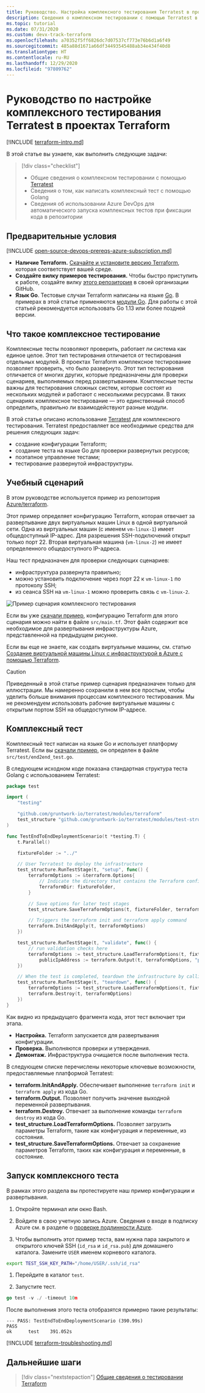 ```yaml
---
title: Руководство. Настройка комплексного тестирования Terratest в проектах Terraform
description: Сведения о комплексном тестировании с помощью Terratest в проекте Terraform.
ms.topic: tutorial
ms.date: 07/31/2020
ms.custom: devx-track-terraform
ms.openlocfilehash: a70352f5ff6826dc7d07537cf773e76b6d1a6f49
ms.sourcegitcommit: 485a88d1671a66df34493545488ab34e434f40d8
ms.translationtype: HT
ms.contentlocale: ru-RU
ms.lasthandoff: 12/29/2020
ms.locfileid: "97809762"
---
```

# <a name="tutorial-setup-end-to-end-terratest-testing-on-terraform-projects"></a>Руководство по настройке комплексного тестирования Terratest в проектах Terraform

[!INCLUDE [terraform-intro.md](includes/terraform-intro.md)]

В этой статье вы узнаете, как выполнить следующие задачи:

> [!div class="checklist"]
> * Общие сведения о комплексном тестировании с помощью [Terratest](https://github.com/gruntwork-io/terratest)
> * Сведения о том, как написать комплексный тест с помощью Golang
> * Сведения об использовании Azure DevOps для автоматического запуска комплексных тестов при фиксации кода в репозитории

## <a name="prerequisites"></a>Предварительные условия

[!INCLUDE [open-source-devops-prereqs-azure-subscription.md](../includes/open-source-devops-prereqs-azure-subscription.md)]
- **Наличие Terraform.** [Скачайте и установите версию Terraform](https://www.terraform.io/downloads.html), которая соответствует вашей среде.
- **Создайте вилку примеров тестирования.** Чтобы быстро приступить к работе, создайте вилку [этого репозитория](https://github.com/Azure/terraform) в своей организации GitHub.
- **Язык Go**. Тестовые случаи Terraform написаны на языке [Go](https://golang.org/dl/). В примерах в этой статье применяются [модули Go](https://blog.golang.org/using-go-modules). Для работы с этой статьей рекомендуется использовать Go 1.13 или более поздней версии.

## <a name="what-is-end-to-end-testing"></a>Что такое комплексное тестирование

Комплексные тесты позволяют проверить, работает ли система как единое целое. Этот тип тестирования отличается от тестирования отдельных модулей. В проектах Terraform комплексное тестирование позволяет проверить, что было развернуто. Этот тип тестирования отличается от многих других, которые предназначены для проверки сценариев, выполняемых перед развертыванием. Комплексные тесты важны для тестирования сложных систем, которые состоят из нескольких модулей и работают с несколькими ресурсами. В таких сценариях комплексное тестирование — это единственный способ определить, правильно ли взаимодействуют разные модули.

В этой статье описано использование [Terratest](https://github.com/gruntwork-io/terratest) для комплексного тестирования. Terratest предоставляет все необходимые средства для решения следующих задач:

- создание конфигурации Terraform;
- создание теста на языке Go для проверки развернутых ресурсов;
- поэтапное управление тестами;
- тестирование развернутой инфраструктуры.

## <a name="tutorial-scenario"></a>Учебный сценарий

В этом руководстве используется пример из репозитория [Azure/terraform](https://github.com/Azure/terraform/blob/master/samples/end-to-end-testing/README.md).

Этот пример определяет конфигурацию Terraform, которая отвечает за развертывание двух виртуальных машин Linux в одной виртуальной сети. Одна из виртуальных машин (с именем `vm-linux-1`) имеет общедоступный IP-адрес. Для разрешения SSH-подключений открыт только порт 22. Вторая виртуальная машина (`vm-linux-2`) не имеет определенного общедоступного IP-адреса.

Наш тест предназначен для проверки следующих сценариев:

- инфраструктура развернута правильно;
- можно установить подключение через порт 22 к `vm-linux-1` по протоколу SSH;
- из сеанса SSH на `vm-linux-1` можно проверить связь с `vm-linux-2`.

![Пример сценария комплексного тестирования](media/best-practices-end-to-end-testing/scenario.png)

Если вы уже [скачали пример](#prerequisites), конфигурацию Terraform для этого сценария можно найти в файле `src/main.tf`. Этот файл содержит все необходимое для развертывания инфраструктуры Azure, представленной на предыдущем рисунке.

Если вы еще не знаете, как создать виртуальные машины, см. статью [Создание виртуальной машины Linux с инфраструктурой в Azure с помощью Terraform](create-linux-virtual-machine-with-infrastructure.md).

> [!CAUTION]
> Приведенный в этой статье пример сценария предназначен только для иллюстрации. Мы намеренно сохранили в нем все простым, чтобы уделить больше внимания процессам комплексного тестирования. Мы не рекомендуем использовать рабочие виртуальные машины с открытым портом SSH на общедоступном IP-адресе.

## <a name="end-to-end-test"></a>Комплексный тест

Комплексный тест написан на языке Go и использует платформу Terratest. Если вы [скачали пример](#prerequisites), он определен в файле `src/test/end2end_test.go`.

В следующем исходном коде показана стандартная структура теста Golang с использованием Terratest:

```Go
package test

import (
    "testing"

    "github.com/gruntwork-io/terratest/modules/terraform"
    test_structure "github.com/gruntwork-io/terratest/modules/test-structure"
)

func TestEndToEndDeploymentScenario(t *testing.T) {
    t.Parallel()

    fixtureFolder := "../"

    // User Terratest to deploy the infrastructure
    test_structure.RunTestStage(t, "setup", func() {
        terraformOptions := &terraform.Options{
            // Indicate the directory that contains the Terraform configuration to deploy
            TerraformDir: fixtureFolder,
        }

        // Save options for later test stages
        test_structure.SaveTerraformOptions(t, fixtureFolder, terraformOptions)

        // Triggers the terraform init and terraform apply command
        terraform.InitAndApply(t, terraformOptions)
    })

    test_structure.RunTestStage(t, "validate", func() {
        // run validation checks here
        terraformOptions := test_structure.LoadTerraformOptions(t, fixtureFolder)
            publicIpAddress := terraform.Output(t, terraformOptions, "public_ip_address")
    })

    // When the test is completed, teardown the infrastructure by calling terraform destroy
    test_structure.RunTestStage(t, "teardown", func() {
        terraformOptions := test_structure.LoadTerraformOptions(t, fixtureFolder)
        terraform.Destroy(t, terraformOptions)
    })
}
```

Как видно из предыдущего фрагмента кода, этот тест включает три этапа.

- **Настройка.** Terraform запускается для развертывания конфигурации.
- **Проверка.** Выполняются проверки и утверждения.
- **Демонтаж.** Инфраструктура очищается после выполнения теста.

В следующем списке перечислены некоторые ключевые возможности, предоставляемые платформой Terratest:

- **terraform.InitAndApply.** Обеспечивает выполнение `terraform init` и `terraform apply` из кода Go.
- **terraform.Output.** Позволяет получить значение выходной переменной развертывания.
- **terraform.Destroy.** Отвечает за выполнение команды `terraform destroy` из кода Go.
- **test_structure.LoadTerraformOptions.** Позволяет загрузить параметры Terraform, такие как конфигурация и переменные, из состояния.
- **test_structure.SaveTerraformOptions.** Отвечает за сохранение параметров Terraform, таких как конфигурация и переменные, в состояние.

## <a name="run-the-end-to-end-test"></a>Запуск комплексного теста

В рамках этого раздела вы протестируете наш пример конфигурации и развертывания. 

1. Откройте терминал или окно Bash.

1. Войдите в свою учетную запись Azure. Сведения о входе в подписку Azure см. в разделе о [проверке подлинности Azure](get-started-cloud-shell.md#authenticate-to-azure).

1. Чтобы выполнить этот пример теста, вам нужна пара закрытого и открытого ключей SSH (`id_rsa` и `id_rsa.pub`) для домашнего каталога. Замените `USER` именем корневого каталога.

```bash
export TEST_SSH_KEY_PATH="/home/USER/.ssh/id_rsa"
```

1. Перейдите в каталог `test`.

1. Запустите тест.

```go
go test -v ./ -timeout 10m
```

После выполнения этого теста отобразятся примерно такие результаты:

```output
--- PASS: TestEndToEndDeploymentScenario (390.99s)
PASS
ok      test    391.052s
```

[!INCLUDE [terraform-troubleshooting.md](includes/terraform-troubleshooting.md)]

## <a name="next-steps"></a>Дальнейшие шаги

> [!div class="nextstepaction"]
> [Общие сведения о тестировании Terraform](best-practices-testing-overview.md)
